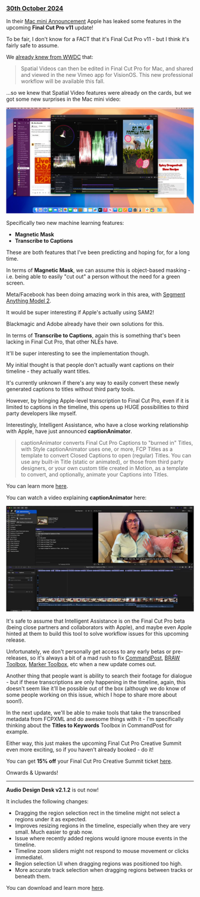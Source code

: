 ### [30th October 2024](/news/20241030)

In their [Mac mini Announcement](https://www.youtube.com/watch?v=TtFm9n3NVzE) Apple has leaked some features in the upcoming **Final Cut Pro v11** update!

To be fair, I don't know for a FACT that it's Final Cut Pro v11 - but I think it's fairly safe to assume.

We [already knew from WWDC](/news/20240611/) that:

> Spatial Videos can then be edited in Final Cut Pro for Mac, and shared and viewed in the new Vimeo app for VisionOS. This new professional workflow will be available this fall.

...so we knew that Spatial Video features were already on the cards, but we got some new surprises in the Mac mini video:

![](/static/mac-mini-announcement.jpg)

Specifically two new machine learning features:

- **Magnetic Mask**
- **Transcribe to Captions**

These are both features that I've been predicting and hoping for, for a long time.

In terms of **Magnetic Mask**, we can assume this is object-based masking - i.e. being able to easily "cut out" a person without the need for a green screen.

Meta/Facebook has been doing amazing work in this area, with [Segment Anything Model 2](https://ai.meta.com/blog/segment-anything-2/).

It would be super interesting if Apple's actually using SAM2!

Blackmagic and Adobe already have their own solutions for this.

In terms of **Transcribe to Captions**, again this is something that's been lacking in Final Cut Pro, that other NLEs have.

It'll be super interesting to see the implementation though.

My initial thought is that people don't actually want captions on their timeline - they actually want titles.

It's currently unknown if there's any way to easily convert these newly generated captions to titles without third party tools.

However, by bringing Apple-level transcription to Final Cut Pro, even if it is limited to captions in the timeline, this opens up HUGE possibilities to third party developers like myself.

Interestingly, Intelligent Assistance, who have a close working relationship with Apple, have just announced **captionAnimator**.

> captionAnimator converts Final Cut Pro Captions to "burned in" Titles, with Style
> captionAnimator uses one, or more, FCP Titles as a template to convert Closed Captions to open (regular) Titles.
> You can use any built-in Title (static or animated), or those from third party designers, or your own custom title created in Motion, as a template to convert, and optionally, animate your Captions into Titles.

You can learn more [here](https://www.intelligentassistance.com/captionanimator/).

You can watch a video explaining **captionAnimator** here:

[![](/static/captionanimator-youtube.jpg)](https://youtube.com/watch?v=psrjMefxgUM)

It's safe to assume that Intelligent Assistance is on the Final Cut Pro beta (being close partners and collaborators with Apple), and maybe even Apple hinted at them to build this tool to solve workflow issues for this upcoming release.

Unfortunately, we don't personally get access to any early betas or pre-releases, so it's always a bit of a mad rush to fix [CommandPost](https://commandpost.io), [BRAW Toolbox](https://brawtoolbox.io), [Marker Toolbox](https://markertoolbox.io), etc when a new update comes out.

Another thing that people want is ability to search their footage for dialogue - but if these transcriptions are only happening in the timeline, again, this doesn't seem like it'll be possible out of the box (although we do know of some people working on this issue, which I hope to share more about soon!).

In the next update, we'll be able to make tools that take the transcribed metadata from FCPXML and do awesome things with it - I'm specifically thinking about the **Titles to Keywords** Toolbox in CommandPost for example.

Either way, this just makes the upcoming Final Cut Pro Creative Summit even more exciting, so if you haven't already booked - do it!

You can get **15% off** your Final Cut Pro Creative Summit ticket [here](/fcp-creative-summit/).

Onwards & Upwards!

---

**Audio Design Desk v2.1.2** is out now!

It includes the following changes:

- Dragging the region selection rect in the timeline might not select a regions under it as expected.
- Improves resizing regions in the timeline, especially when they are very small. Much easier to grab now.
- Issue where recently added regions would ignore mouse events in the timeline.
- Timeline zoom sliders might not respond to mouse movement or clicks immediatel.
- Region selection UI when dragging regions was positioned too high.
- More accurate track selection when dragging regions between tracks or beneath them.

You can download and learn more [here](https://add.app).